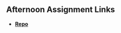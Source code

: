 ## Afternoon Assignment Links

* **[Repo](https://github.com/TylerChristiansen22/<ASSIGNMENT_REPO>)**

